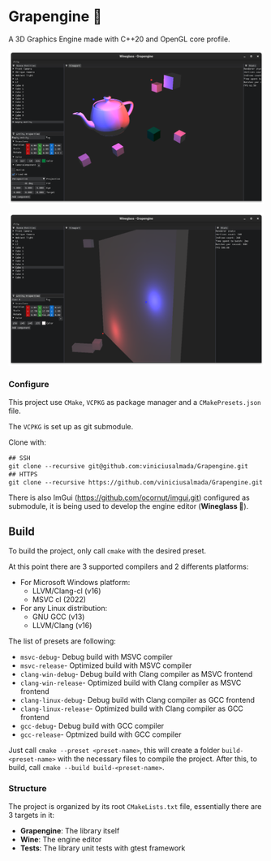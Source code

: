# Grapengine 🍇

A 3D Graphics Engine made with C++20 and OpenGL core profile.

![readme.png](readme.png)

![readme2.png](readme2.png)
### Configure

This project use `CMake`, `VCPKG` as package manager and a `CMakePresets.json` file.

The `VCPKG` is set up as git submodule.

Clone with:

```shell
## SSH
git clone --recursive git@github.com:viniciusalmada/Grapengine.git
## HTTPS
git clone --recursive https://github.com/viniciusalmada/Grapengine.git
```

There is also ImGui (https://github.com/ocornut/imgui.git) configured as submodule, it is being used to develop the
engine editor (**Wineglass 🍷**).

## Build

To build the project, only call `cmake` with the desired preset.

At this point there are 3 supported compilers and 2 differents platforms:

* For Microsoft Windows platform:
    * LLVM/Clang-cl (v16)
    * MSVC cl (2022)
* For any Linux distribution:
    * GNU GCC (v13)
    * LLVM/Clang (v16)

The list of presets are following:

* `msvc-debug`- Debug build with MSVC compiler
* `msvc-release`- Optimized build with MSVC compiler
* `clang-win-debug`- Debug build with Clang compiler as MSVC frontend
* `clang-win-release`- Optimized build with Clang compiler as MSVC frontend
* `clang-linux-debug`- Debug build with Clang compiler as GCC frontend
* `clang-linux-release`- Optimized build with Clang compiler as GCC frontend
* `gcc-debug`- Debug build with GCC compiler
* `gcc-release`- Optmized build with GCC compiler

Just call `cmake --preset <preset-name>`, this will create a folder `build-<preset-name>` with the necessary files to
compile the project.
After this, to build, call `cmake --build build-<preset-name>`.

### Structure

The project is organized by its root `CMakeLists.txt` file, essentially there are 3 targets in it:

* **Grapengine**: The library itself
* **Wine**: The engine editor
* **Tests**: The library unit tests with gtest framework